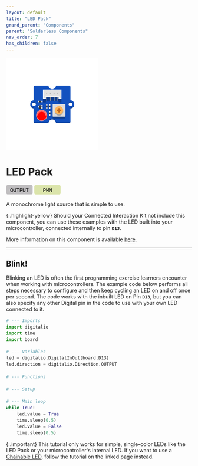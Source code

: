 ```yaml
---
layout: default
title: "LED Pack"
grand_parent: "Components"
parent: "Solderless Components"
nav_order: 7
has_children: false
---
```


<img src="assets/Grove-LED-pack.png" alt="LED Pack" width="250"/>

# LED Pack
<a href="../../glossary/glossary"><img src="../../glossary/assets/output.png" alt="Output" width="72"/></a> <a href="../../glossary/glossary"><img src="../../glossary/assets/pwm.png" alt="PWM" width="72"/></a>

A monochrome light source that is simple to use.

{:.highlight-yellow}
Should your Connected Interaction Kit not include this component, you can use these examples with the LED built into your microcontroller, connected internally to pin **`D13`**.

More information on this component is available [here](https://www.seeedstudio.com/Grove-LED-Pack-p-4364.html).

---



## Blink!

Blinking an LED is often the first programming exercise learners encounter when working with microcontrollers. The example code below performs all steps necessary to configure and then keep cycling an LED on and off once per second. The code works with the inbuilt LED on Pin **`D13`**, but you can also specify any other Digital pin in the code to use with your own LED connected to it.

```python
# --- Imports
import digitalio
import time
import board

# --- Variables
led = digitalio.DigitalInOut(board.D13)
led.direction = digitalio.Direction.OUTPUT

# --- Functions

# --- Setup

# --- Main loop
while True:
    led.value = True
    time.sleep(0.5)
    led.value = False
    time.sleep(0.5)

```

{:.important}
This tutorial only works for simple, single-color LEDs like the LED Pack or your microcontroller's internal LED. If you want to use a [Chainable LED](../chainable-led/chainable-led), follow the tutorial on the linked page instead.